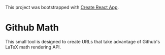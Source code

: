 This project was bootstrapped with [Create React
App](https://github.com/facebook/create-react-app).

# Github Math

This small tool is designed to create URLs that take advantage of Github's LaTeX
math rendering API.
